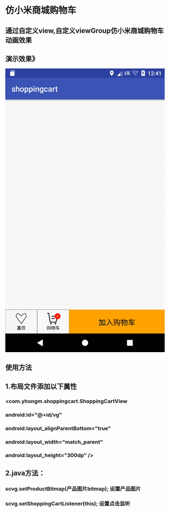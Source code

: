 # 仿小米商城购物车
## 通过自定义view,自定义viewGroup仿小米商城购物车动画效果
## 演示效果》
<img src="/preview/demo.gif">

## 使用方法
## 1.布局文件添加以下属性
### <com.yhongm.shoppingcart.ShoppingCartView
###        android:id="@+id/vg"
###        android:layout_alignParentBottom="true"
###        android:layout_width="match_parent"
###        android:layout_height="300dp" />

## 2.java方法：
### scvg.setProductBitmap(产品图片bitmap); 设置产品图片
### scvg.setShoppingCartListener(this); 设置点击监听 